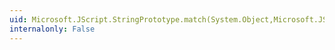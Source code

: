 ```yaml
---
uid: Microsoft.JScript.StringPrototype.match(System.Object,Microsoft.JScript.Vsa.VsaEngine,System.Object)
internalonly: False
---
```

